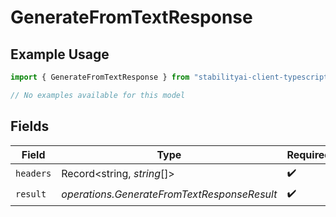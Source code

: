 # GenerateFromTextResponse

## Example Usage

```typescript
import { GenerateFromTextResponse } from "stabilityai-client-typescript/models/operations";

// No examples available for this model
```

## Fields

| Field                                       | Type                                        | Required                                    | Description                                 |
| ------------------------------------------- | ------------------------------------------- | ------------------------------------------- | ------------------------------------------- |
| `headers`                                   | Record<string, *string*[]>                  | :heavy_check_mark:                          | N/A                                         |
| `result`                                    | *operations.GenerateFromTextResponseResult* | :heavy_check_mark:                          | N/A                                         |